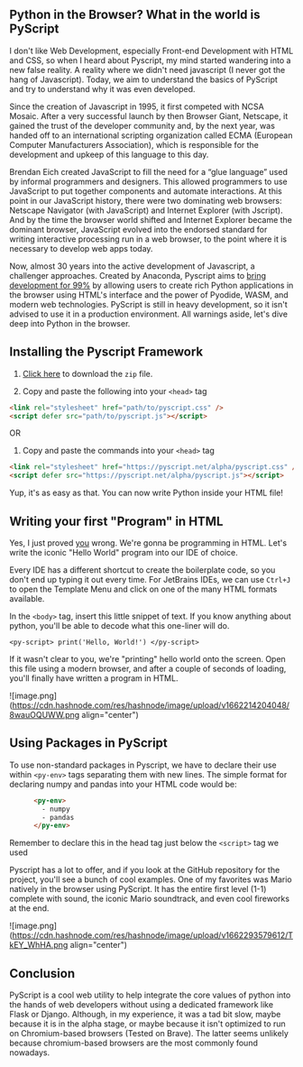 ## Python in the Browser? What in the world is PyScript

I don't like Web Development, especially Front-end Development with HTML and CSS, so when I heard about Pyscript, my mind started wandering into a new false reality. A reality where we didn't need javascript (I never got the hang of Javascript). Today, we aim to understand the basics of PyScript and try to understand why it was even developed.

Since the creation of Javascript in 1995, it first competed with NCSA Mosaic. After a very successful launch by then Browser Giant, Netscape, it gained the trust of the developer community and, by the next year, was handed off to an international scripting organization called ECMA (European Computer Manufacturers Association), which is responsible for the development and upkeep of this language to this day. 

Brendan Eich created JavaScript to fill the need for a “glue language” used by informal programmers and designers. This allowed programmers to use JavaScript to put together components and automate interactions. At this point in our JavaScript history, there were two dominating web browsers: Netscape Navigator (with JavaScript) and Internet Explorer (with Jscript). And by the time the browser world shifted and Internet Explorer became the dominant browser, JavaScript evolved into the endorsed standard for writing interactive processing run in a web browser, to the point where it is necessary to develop web apps today.

Now, almost 30 years into the active development of Javascript, a challenger approaches. Created by Anaconda, Pyscript aims to [bring development for 99%](https://pyscript.net) by allowing users to create rich Python applications in the browser using HTML's interface and the power of Pyodide, WASM, and modern web technologies. PyScript is still in heavy development, so it isn't advised to use it in a production environment. All warnings aside, let's dive deep into Python in the browser.

## Installing the Pyscript Framework

1. [Click here](https://github.com/pyscript/pyscript/archive/refs/heads/main.zip) to download the `zip` file. 

2. Copy and paste the following into your `<head>` tag

```html
<link rel="stylesheet" href="path/to/pyscript.css" />
<script defer src="path/to/pyscript.js"></script>
```

OR

1. Copy and paste the commands into your `<head>` tag

```html
<link rel="stylesheet" href="https://pyscript.net/alpha/pyscript.css" />
<script defer src="https://pyscript.net/alpha/pyscript.js"></script>
```

Yup, it's as easy as that. You can now write Python inside your HTML file!

## Writing your first "Program" in HTML

Yes, I just proved [you](https://ischool.syr.edu/why-html-is-not-a-programming-language) wrong. We're gonna be programming in HTML. Let's write the iconic "Hello World" program into our IDE of choice.

Every IDE has a different shortcut to create the boilerplate code, so you don't end up typing it out every time. For JetBrains IDEs, we can use `Ctrl+J` to open the Template Menu and click on one of the many HTML formats available.

In the `<body>` tag, insert this little snippet of text. If you know anything about python, you'll be able to decode what this one-liner will do.

```
<py-script> print('Hello, World!') </py-script>
```

If it wasn't clear to you, we're "printing" hello world onto the screen. Open this file using a modern browser, and after a couple of seconds of loading, you'll finally have written a program in HTML. 


![image.png](https://cdn.hashnode.com/res/hashnode/image/upload/v1662214204048/8wauOQUWW.png align="center")

## Using Packages in PyScript

To use non-standard packages in Pyscript, we have to declare their use within `<py-env>` tags separating them with new lines. The simple format for declaring numpy and pandas into your HTML code would be: 

```html
      <py-env>
        - numpy
        - pandas
      </py-env>
```
Remember to declare this in the head tag just below the `<script>` tag we used


Pyscript has a lot to offer, and if you look at the GitHub repository for the project, you'll see a bunch of cool examples. One of my favorites was Mario natively in the browser using PyScript. It has the entire first level (1-1) complete with sound, the iconic Mario soundtrack, and even cool fireworks at the end.



![image.png](https://cdn.hashnode.com/res/hashnode/image/upload/v1662293579612/TkEY_WhHA.png align="center")

## Conclusion

PyScript is a cool web utility to help integrate the core values of python into the hands of web developers without using a dedicated framework like Flask or Django. Although, in my experience, it was a tad bit slow, maybe because it is in the alpha stage, or maybe because it isn't optimized to run on Chromium-based browsers (Tested on Brave). The latter seems unlikely because chromium-based browsers are the most commonly found nowadays.



